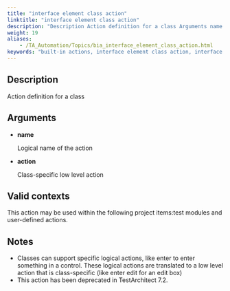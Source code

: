 ```yaml
--- 
title: "interface element class action"
linktitle: "interface element class action"
description: "Description Action definition for a class Arguments name Logical name of the action action Class-specific low level action Valid contexts This action may be used within the following project items: ..."
weight: 19
aliases: 
    - /TA_Automation/Topics/bia_interface_element_class_action.html
keywords: "built-in actions, interface element class action, interface element class action (action)"
---
```


## Description

Action definition for a class

## Arguments

-   **name**

    Logical name of the action

-   **action**

    Class-specific low level action


## Valid contexts

This action may be used within the following project items:test modules and user-defined actions.

## Notes

-   Classes can support specific logical actions, like enter to enter something in a control. These logical actions are translated to a low level action that is class-specific \(like enter edit for an edit box\)
-   This action has been deprecated in TestArchitect 7.2.



